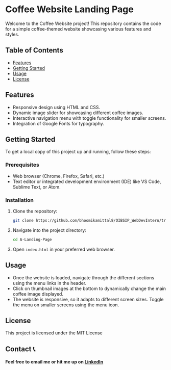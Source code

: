 # Coffee Website Landing Page

Welcome to the Coffee Website project! This repository contains the code for a simple coffee-themed website showcasing various features and styles.

## Table of Contents

- [Features](##features)
- [Getting Started](##getting-started)
- [Usage](##usage)
- [License](##license)

## Features

- Responsive design using HTML and CSS.
- Dynamic image slider for showcasing different coffee images.
- Interactive navigation menu with toggle functionality for smaller screens.
- Integration of Google Fonts for typography.

## Getting Started

To get a local copy of this project up and running, follow these steps:

### Prerequisites

- Web browser (Chrome, Firefox, Safari, etc.)
- Text editor or integrated development environment (IDE) like VS Code, Sublime Text, or Atom.

### Installation

1. Clone the repository:

   ```bash
   git clone https://github.com/bhoomikamittal8/OIBSIP_WebDevIntern/tree/main/A-Landing-Page
   ```

2. Navigate into the project directory:

   ```bash
   cd A-Landing-Page
   ```

3. Open `index.html` in your preferred web browser.

## Usage

- Once the website is loaded, navigate through the different sections using the menu links in the header.
- Click on thumbnail images at the bottom to dynamically change the main coffee image displayed.
- The website is responsive, so it adapts to different screen sizes. Toggle the menu on smaller screens using the menu icon.

## License

This project is licensed under the MIT License 

## Contact 📞

#### Feel free to email me or hit me up on [LinkedIn](https://www.linkedin.com/in/bhoomikamittal/)
